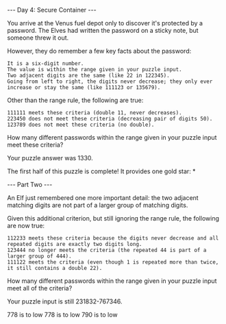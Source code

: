 --- Day 4: Secure Container ---

You arrive at the Venus fuel depot only to discover it's protected by a password. The Elves had written the password on a 
sticky note, but someone threw it out.

However, they do remember a few key facts about the password:

    It is a six-digit number.
    The value is within the range given in your puzzle input.
    Two adjacent digits are the same (like 22 in 122345).
    Going from left to right, the digits never decrease; they only ever increase or stay the same (like 111123 or 135679).

Other than the range rule, the following are true:

    111111 meets these criteria (double 11, never decreases).
    223450 does not meet these criteria (decreasing pair of digits 50).
    123789 does not meet these criteria (no double).

How many different passwords within the range given in your puzzle input meet these criteria?

Your puzzle answer was 1330.

The first half of this puzzle is complete! It provides one gold star: *

--- Part Two ---

An Elf just remembered one more important detail: the two adjacent matching digits are not part of a larger group of 
matching digits.

Given this additional criterion, but still ignoring the range rule, the following are now true:

    112233 meets these criteria because the digits never decrease and all repeated digits are exactly two digits long.
    123444 no longer meets the criteria (the repeated 44 is part of a larger group of 444).
    111122 meets the criteria (even though 1 is repeated more than twice, it still contains a double 22).

How many different passwords within the range given in your puzzle input meet all of the criteria?

Your puzzle input is still 231832-767346.


778 is to low
778 is to low
790 is to low
